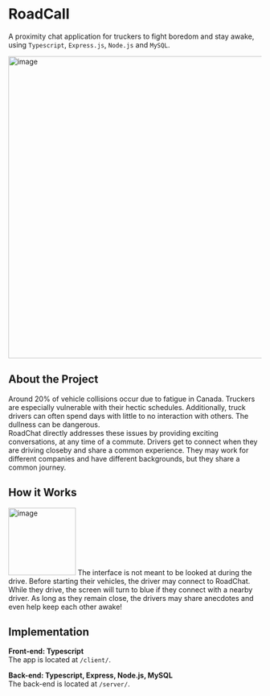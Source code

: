 # RoadCall
A proximity chat application for truckers to fight boredom and stay awake, using `Typescript`, `Express.js`, `Node.js` and `MySQL`.

<img width="600" alt="image" src="https://user-images.githubusercontent.com/56971054/203176175-220778d5-6e81-40a0-9b04-5d4ba61dbe36.png">

## About the Project
Around 20% of vehicle collisions occur due to fatigue in Canada. Truckers are especially vulnerable with their hectic schedules. Additionally, truck drivers can often spend days with little to no interaction with others. The dullness can be dangerous.   
RoadChat directly addresses these issues by providing exciting conversations, at any time of a commute. Drivers get to connect when they are driving closeby and share a common experience. They may work for different companies and have different backgrounds, but they share a common journey.   
## How it Works
<img width="134" alt="image" src="https://user-images.githubusercontent.com/56971054/202891652-e9131f74-ecf5-43c9-bfe4-78529a316787.png">
The interface is not meant to be looked at during the drive. Before starting their vehicles, the driver may connect to RoadChat. While they drive, the screen will turn to blue if they connect with a nearby driver. As long as they remain close, the drivers may share anecdotes and even help keep each other awake!  


## Implementation

**Front-end: Typescript**  
The app is located at `/client/`.

**Back-end: Typescript, Express, Node.js, MySQL**  
The back-end is located at `/server/`. 


